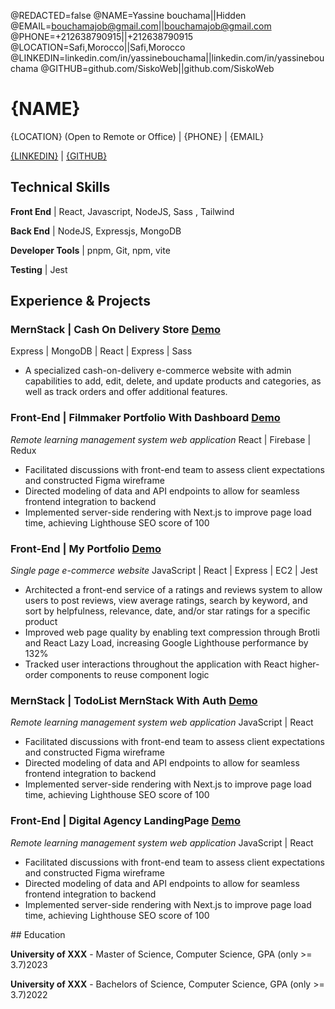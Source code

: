 
<!--
Welcome to resume.lol !

This is the template you can use to get started.

Easily remove personal info by using a variable follow with a second value and "||":

@NAME=Real Name||Hidden Name

and change @REDACTED to be true

@REDACTED=true
-->
@REDACTED=false
@NAME=Yassine bouchama||Hidden
@EMAIL=bouchamajob@gmail.com||bouchamajob@gmail.com
@PHONE=+212638790915||+212638790915
@LOCATION=Safi,Morocco||Safi,Morocco
@LINKEDIN=linkedin.com/in/yassinebouchama||linkedin.com/in/yassinebouchama
@GITHUB=github.com/SiskoWeb||github.com/SiskoWeb

# {NAME}


{LOCATION} (Open to Remote or Office) | {PHONE} | {EMAIL} 

[{LINKEDIN}](https://{LINKEDIN}) | [{GITHUB}](https://{GITHUB})

<div className="vertical-spacer"></div>

## Technical Skills

**Front End** | React, Javascript, NodeJS, Sass , Tailwind

**Back End** | NodeJS, Expressjs, MongoDB

**Developer Tools** | pnpm, Git, npm, vite

**Testing**  | Jest

<div className="vertical-spacer"></div>

## Experience & Projects

### MernStack |  Cash On Delivery Store  <span class="spacer"></span><a class="link" href='https://github.com/SiskoWeb/Cash-On-Delivery-Store-MernStack' target='_blank'>Demo</a> 

Express | MongoDB | React | Express | Sass<span class="spacer"></span>
- A specialized cash-on-delivery e-commerce website with admin capabilities to add, edit, delete, and update products and categories, as well as track orders and offer additional features.


<div className="vertical-spacer"></div>

### Front-End | Filmmaker Portfolio With Dashboard  <span class="spacer"></span><a class="link" href='https://github.com/SiskoWeb/Filmmaker-Portfolio-With-Dashboard'>Demo</a> 

*Remote learning management system web application* <span class="spacer"></span> React | Firebase | Redux

- Facilitated discussions with front-end team to assess client expectations and constructed Figma wireframe
- Directed modeling of data and API endpoints to allow for seamless frontend integration to backend
- Implemented server-side rendering with Next.js to improve page load time, achieving Lighthouse SEO score of 100

<div className="vertical-spacer"></div>

### Front-End | My Portfolio <span class="spacer"></span><a class="link" href='https://yassine.info/'>Demo</a> 

*Single page e-commerce website* <span class="spacer"></span> JavaScript | React | Express | EC2 | Jest

- Architected a front-end service of a ratings and reviews system to allow users to post reviews, view average ratings, search by keyword, and sort by helpfulness, relevance, date, and/or star ratings for a specific product
- Improved web page quality by enabling text compression through Brotli and React Lazy Load, increasing Google Lighthouse performance by 132%
- Tracked user interactions throughout the application with React higher-order components to reuse component logic

<div className="vertical-spacer"></div>


### MernStack | TodoList MernStack With Auth <span class="spacer"></span><a class="link" href='https://github.com/SiskoWeb/TodoList-MERNSTACK'>Demo</a> 

*Remote learning management system web application* <span class="spacer"></span> JavaScript | React 

- Facilitated discussions with front-end team to assess client expectations and constructed Figma wireframe
- Directed modeling of data and API endpoints to allow for seamless frontend integration to backend
- Implemented server-side rendering with Next.js to improve page load time, achieving Lighthouse SEO score of 100


<div className="vertical-spacer"></div>

### Front-End | Digital Agency LandingPage <span class="spacer"></span><a class="link" href='https://github.com/SiskoWeb/Digital-Agency-LandingPage'>Demo</a> 

*Remote learning management system web application* <span class="spacer"></span> JavaScript | React 

- Facilitated discussions with front-end team to assess client expectations and constructed Figma wireframe
- Directed modeling of data and API endpoints to allow for seamless frontend integration to backend
- Implemented server-side rendering with Next.js to improve page load time, achieving Lighthouse SEO score of 100

<div className="vertical-spacer"></div>
<!-- Move this section above Technical Skills if you're a student/new grad -->
## Education

**University of XXX** - Master of Science, Computer Science, GPA (only >= 3.7)<span class="spacer"></span>2023

**University of XXX** - Bachelors of Science, Computer Science, GPA (only >= 3.7)<span class="spacer"></span>2022

